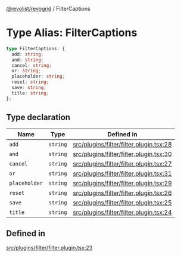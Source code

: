 [@revolist/revogrid](README.md) / FilterCaptions

# Type Alias: FilterCaptions

```ts
type FilterCaptions: {
  add: string;
  and: string;
  cancel: string;
  or: string;
  placeholder: string;
  reset: string;
  save: string;
  title: string;
};
```

## Type declaration

| Name | Type | Defined in |
| ------ | ------ | ------ |
| `add` | `string` | [src/plugins/filter/filter.plugin.tsx:28](https://github.com/revolist/revogrid/blob/3fee8276dedac5f7aa7fa43a0495db32609daeca/src/plugins/filter/filter.plugin.tsx#L28) |
| `and` | `string` | [src/plugins/filter/filter.plugin.tsx:30](https://github.com/revolist/revogrid/blob/3fee8276dedac5f7aa7fa43a0495db32609daeca/src/plugins/filter/filter.plugin.tsx#L30) |
| `cancel` | `string` | [src/plugins/filter/filter.plugin.tsx:27](https://github.com/revolist/revogrid/blob/3fee8276dedac5f7aa7fa43a0495db32609daeca/src/plugins/filter/filter.plugin.tsx#L27) |
| `or` | `string` | [src/plugins/filter/filter.plugin.tsx:31](https://github.com/revolist/revogrid/blob/3fee8276dedac5f7aa7fa43a0495db32609daeca/src/plugins/filter/filter.plugin.tsx#L31) |
| `placeholder` | `string` | [src/plugins/filter/filter.plugin.tsx:29](https://github.com/revolist/revogrid/blob/3fee8276dedac5f7aa7fa43a0495db32609daeca/src/plugins/filter/filter.plugin.tsx#L29) |
| `reset` | `string` | [src/plugins/filter/filter.plugin.tsx:26](https://github.com/revolist/revogrid/blob/3fee8276dedac5f7aa7fa43a0495db32609daeca/src/plugins/filter/filter.plugin.tsx#L26) |
| `save` | `string` | [src/plugins/filter/filter.plugin.tsx:25](https://github.com/revolist/revogrid/blob/3fee8276dedac5f7aa7fa43a0495db32609daeca/src/plugins/filter/filter.plugin.tsx#L25) |
| `title` | `string` | [src/plugins/filter/filter.plugin.tsx:24](https://github.com/revolist/revogrid/blob/3fee8276dedac5f7aa7fa43a0495db32609daeca/src/plugins/filter/filter.plugin.tsx#L24) |

## Defined in

[src/plugins/filter/filter.plugin.tsx:23](https://github.com/revolist/revogrid/blob/3fee8276dedac5f7aa7fa43a0495db32609daeca/src/plugins/filter/filter.plugin.tsx#L23)
